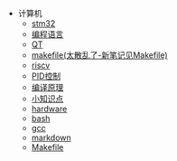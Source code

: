 * 计算机
   * [stm32](stm32/)
   * [编程语言](编程语言/)
   * [QT](QT/)
   * [makefile(太散乱了-新笔记见Makefile)](makefile(太散乱了-新笔记见Makefile)/)
   * [riscv](riscv/)
   * [PID控制](PID控制/)
   * [编译原理](编译原理/)
   * [小知识点](小知识点/)
   * [hardware](hardware/)
   * [bash](bash/)
   * [gcc](gcc/)
   * [markdown](markdown/)
   * [Makefile](Makefile/)
